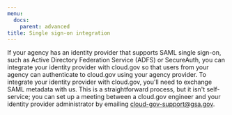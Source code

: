 ```yaml
---
menu:
  docs:
    parent: advanced
title: Single sign-on integration
---
```


If your agency has an identity provider that supports SAML single sign-on, such as Active Directory Federation Service (ADFS) or SecureAuth, you can integrate your identity provider with cloud.gov so that users from your agency can authenticate to cloud.gov using your agency provider. To integrate your identity provider with cloud.gov, you'll need to exchange SAML metadata with us. This is a straightforward process, but it isn't self-service; you can set up a meeting between a cloud.gov engineer and your identity provider administrator by emailing cloud-gov-support@gsa.gov.
